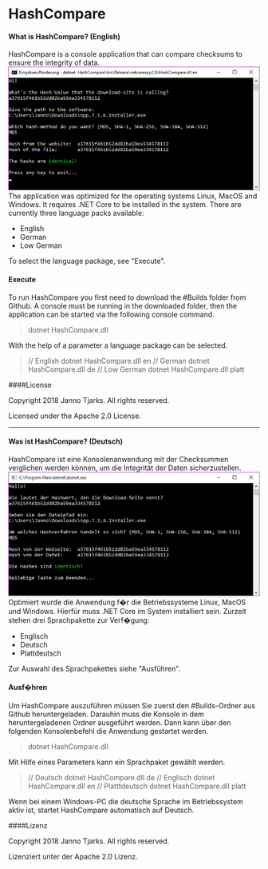 # HashCompare
#### What is HashCompare? (English)

HashCompare is a console application that can compare checksums to ensure the integrity of data. 
![](https://raw.githubusercontent.com/JannoTjarks/HashCompare/master/readme/en.png)
The application was optimized for the operating systems Linux, MacOS and Windows. It requires .NET Core to be installed in the system.
There are currently three language packs available:
- English
- German
- Low German

To select the language package, see "Execute".

#### Execute

To run HashCompare you first need to download the #Builds folder from Github. A console must be running in the downloaded folder, then the application can be started via the following console command.
> dotnet HashCompare.dll

With the help of a parameter a language package can be selected.
> // English
dotnet HashCompare.dll en
// German
dotnet HashCompare.dll de
// Low German
dotnet HashCompare.dll platt

####License

Copyright 2018 Janno Tjarks. All rights reserved.

Licensed under the Apache 2.0 License.

---

#### Was ist HashCompare? (Deutsch)

HashCompare ist eine Konsolenanwendung mit der Checksummen verglichen werden können, um die Integrität der Daten sicherzustellen. 
![](https://raw.githubusercontent.com/JannoTjarks/HashCompare/master/readme/de.png)
Optimiert wurde die Anwendung f�r die Betriebssysteme Linux, MacOS und Windows. Hierfür muss .NET Core im System installiert sein. 
Zurzeit stehen drei Sprachpakette zur Verf�gung:
- Englisch
- Deutsch
- Plattdeutsch

Zur Auswahl des Sprachpakettes siehe "Ausführen".

#### Ausf�hren
Um HashCompare auszuführen müssen Sie zuerst den #Builds-Ordner aus Github heruntergeladen. Darauhin muss die Konsole in dem heruntergeladenen Ordner ausgeführt werden. Dann kann über den folgenden Konsolenbefehl die Anwendung gestartet werden.
>dotnet HashCompare.dll

Mit Hilfe eines Parameters kann ein Sprachpaket gewählt werden.
>// Deutsch
dotnet HashCompare.dll de
// Englisch
dotnet HashCompare.dll en
// Platttdeutsch
dotnet HashCompare.dll platt

Wenn bei einem Windows-PC die deutsche Sprache im Betriebssystem aktiv ist, startet HashCompare automatisch auf Deutsch.

####Lizenz

Copyright 2018 Janno Tjarks. All rights reserved.

Lizenziert unter der Apache 2.0 Lizenz.